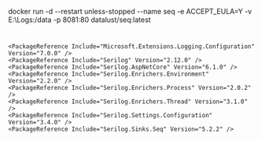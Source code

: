 ﻿docker run -d --restart unless-stopped --name seq -e ACCEPT_EULA=Y -v E:\Logs:/data -p 8081:80 datalust/seq:latest
#  <ItemGroup>
    <PackageReference Include="Microsoft.Extensions.Logging.Configuration" Version="7.0.0" />
    <PackageReference Include="Serilog" Version="2.12.0" />
    <PackageReference Include="Serilog.AspNetCore" Version="6.1.0" />
    <PackageReference Include="Serilog.Enrichers.Environment" Version="2.2.0" />
    <PackageReference Include="Serilog.Enrichers.Process" Version="2.0.2" />
    <PackageReference Include="Serilog.Enrichers.Thread" Version="3.1.0" />
    <PackageReference Include="Serilog.Settings.Configuration" Version="3.4.0" />
    <PackageReference Include="Serilog.Sinks.Seq" Version="5.2.2" />
  </ItemGroup>